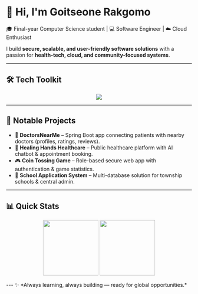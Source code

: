 # 👋 Hi, I'm Goitseone Rakgomo  

🎓 Final-year Computer Science student | 💻 Software Engineer | ☁️ Cloud Enthusiast  

I build **secure, scalable, and user-friendly software solutions** with a passion for **health-tech, cloud, and community-focused systems**.  

---

## 🛠️ Tech Toolkit  

<p align="center">
  <img src="https://skillicons.dev/icons?i=java,python,kotlin,js,html,css,mysql,git,github,vscode" />
</p>

---

## 🌟 Notable Projects  
- 🏥 **DoctorsNearMe** – Spring Boot app connecting patients with nearby doctors (profiles, ratings, reviews).  
- 💊 **Healing Hands Healthcare** – Public healthcare platform with AI chatbot & appointment booking.  
- 🎮 **Coin Tossing Game** – Role-based secure web app with authentication & game statistics.  
- 🏫 **School Application System** – Multi-database solution for township schools & central admin.  

---

## 📊 Quick Stats  

<p align="center">
  <img src="https://github-readme-stats.vercel.app/api?username=ily6ix&show_icons=true&theme=tokyonight" height="150"/>
  <img src="https://github-readme-stats.vercel.app/api/top-langs/?username=ily6ix&layout=compact&theme=tokyonight" height="150"/>
</p>
---
✨ *Always learning, always building — ready for global opportunities.*  
